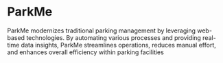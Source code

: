 # ParkMe
ParkMe modernizes traditional parking management by leveraging web-based technologies. By automating various processes and providing real-time data insights, ParkMe streamlines operations, reduces manual effort, and enhances overall efficiency within parking facilities
